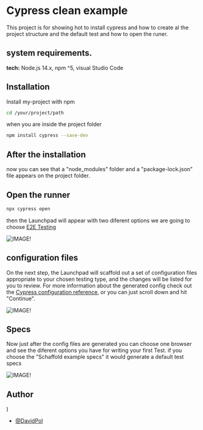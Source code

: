 
#  Cypress clean example
This project is for showing hot to install cypress and how to create al the project structure and the default test and how to open the runer.


## system requirements.

**tech:** Node.js 14.x, npm ^5, visual Studio Code



## Installation

Install my-project with npm

```bash
cd /your/project/path

```
when you are inside the project folder

```bash
npm install cypress --save-dev
```
    
## After the installation

now you can see that a "node_modules" folder and a "package-lock.json" file  appears on the project folder.


## Open the runner
```bash
npx cypress open

```
then the Launchpad will appear with two diferent options
we are going to choose [E2E Testing](https://docs.cypress.io/guides/core-concepts/testing-types#What-is-E2E-Testing)

![IMAGE!](https://docs.cypress.io/img/guides/getting-started/opening-the-app/launchpad.png)


 


## configuration files 

On the next step, the Launchpad will scaffold out a set of configuration files appropriate to your chosen testing type, and the changes will be listed for you to review. For more information about the generated config check out the [Cypress configuration reference](https://docs.cypress.io/guides/references/configuration), or you can just scroll down and hit "Continue".

![IMAGE!](https://docs.cypress.io/img/guides/getting-started/opening-the-app/scaffolded-files.png)



## Specs

Now just after the config files are generated you can choose one browser and see the diferent options you have for writing your first Test.
if you choose the "Schaffold example specs"
it would generate a default test specs 

![IMAGE!](https://external-content.duckduckgo.com/iu/?u=https%3A%2F%2Fcdn.hashnode.com%2Fres%2Fhashnode%2Fimage%2Fupload%2Fv1655051002290%2FSJ6NgSJQ4.png&f=1&nofb=1&ipt=da430d6d23128c5703c345c61c3f369881bd6e9da9e8935a774cbd2547d7aac8&ipo=images)

## Author


)
 - [@DavidPol](https://https://github.com/DavidPolSanchez)

